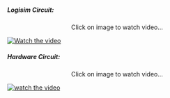 ##### **Logisim Circuit:**

<p align='center'>Click on image to watch video...</p>

[![Watch the video](https://github.com/Abhishekkk18/S2-T18-Mini-Project/blob/Smart-Home-Automation/Snapshots/S2-T18-Logisim.png)](https://github.com/Abhishekkk18/S2-T18-Mini-Project/blob/Smart-Home-Automation/Videos/Logisim_Circuit_Video.mp4)

##### **Hardware Circuit:**

<p align='center'>Click on image to watch video...</p>

[![watch the video](https://github.com/Abhishekkk18/S2-T18-Mini-Project/blob/Smart-Home-Automation/Snapshots/Smart%20Home%20Automation.png)](https://github.com/Abhishekkk18/S2-T18-Mini-Project/blob/Smart-Home-Automation/Videos/Hardware_Circuit_video.mp4)
